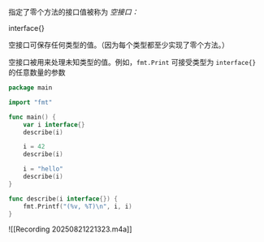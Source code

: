 指定了零个方法的接口值被称为 *空接口：*

interface{}

空接口可保存任何类型的值。（因为每个类型都至少实现了零个方法。）

空接口被用来处理未知类型的值。例如，`fmt.Print` 可接受类型为 `interface{}` 的任意数量的参数

```go
package main

import "fmt"

func main() {
	var i interface{}
	describe(i)

	i = 42
	describe(i)

	i = "hello"
	describe(i)
}

func describe(i interface{}) {
	fmt.Printf("(%v, %T)\n", i, i)
}

```

![[Recording 20250821221323.m4a]]
